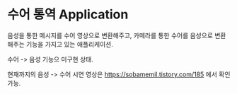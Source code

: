 # 수어 통역 Application

음성을 통한 메시지를 수어 영상으로 변환해주고, 카메라를 통한 수어를 음성으로 변환해주는 기능을 가지고 있는 애플리케이션.

수어 -> 음성 기능으 미구현 상태.

현재까지의 음성 -> 수어 시연 영상은 https://sobamemil.tistory.com/185 에서 확인 가능.


